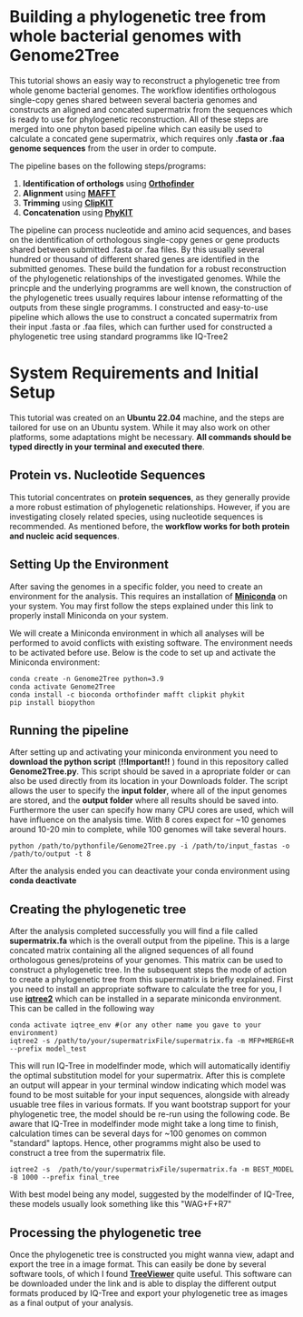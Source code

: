 # Building a phylogenetic tree from whole bacterial genomes with Genome2Tree

This tutorial shows an easiy way to reconstruct a phylogenetic tree from whole genome bacterial genomes. The workflow identifies orthologous single-copy genes shared between several bacteria genomes and constructs an aligned and concated supermatrix from the sequences which is ready to use for phylogenetic reconstruction. All of these steps are merged into one phyton based pipeline which can easily be used to calculate a concated gene supermatrix, which requires only **.fasta or .faa genome sequences** from the user in order to compute. 

The pipeline bases on the following steps/programs:
1. **Identification of orthologs** using [**Orthofinder**](https://github.com/davidemms/OrthoFinder)
2. **Alignment** using [**MAFFT**](https://github.com/GSLBiotech/mafft)
3. **Trimming** using [**ClipKIT**](https://github.com/JLSteenwyk/ClipKIT)
4. **Concatenation** using [**PhyKIT**](https://github.com/JLSteenwyk/PhyKIT)

The pipeline can process nucleotide and amino acid sequences, and bases on the identification of orthologous single-copy genes or gene products shared between submitted .fasta or .faa files. By this usually several hundred or thousand of different shared genes are identified in the submitted genomes. These build the fundation for a robust reconstruction of the phylogenetic relationships of the investigated genomes. While the princple and the underlying programms are well known, the construction of the phylogenetic trees usually requires labour intense reformatting of the outputs from these single programms. I constructed and easy-to-use pipeline which allows the use to construct a concated supermatrix from their input .fasta or .faa files, which can further used for constructed a phylogenetic tree using standard programms like IQ-Tree2

# System Requirements and Initial Setup

This tutorial was created on an **Ubuntu 22.04** machine, and the steps are tailored for use on an Ubuntu system. While it may also work on other platforms, some adaptations might be necessary. **All commands should be typed directly in your terminal and executed there**. 


## Protein vs. Nucleotide Sequences

This tutorial concentrates on **protein sequences**, as they generally provide a more robust estimation of phylogenetic relationships. However, if you are investigating closely related species, using nucleotide sequences is recommended. As mentioned before, the **workflow works for both protein and nucleic acid sequences**.

## Setting Up the Environment

After saving the genomes in a specific folder, you need to create an environment for the analysis. This requires an installation of [**Miniconda**](https://www.anaconda.com/docs/getting-started/miniconda/main) on your system. You may first follow the steps explained under this link to properly install Miniconda on your system. 

We will create a Miniconda environment in which all analyses will be performed to avoid conflicts with existing software. The environment needs to be activated before use. Below is the code to set up and activate the Miniconda environment:

```
conda create -n Genome2Tree python=3.9
conda activate Genome2Tree
conda install -c bioconda orthofinder mafft clipkit phykit
pip install biopython
```
## Running the pipeline
After setting up and activating your miniconda environment you need to **download the python script** (**!!Important!!** ) found in this repository called **Genome2Tree.py**. This script should be saved in a apropriate folder or can also be used directly from its location in your Downloads folder. The script allows the user to specify the **input folder**, where all of the input genomes are stored, and the **output folder** where all results should be saved into. Furthermore the user can specify how many CPU cores are used, which will have influence on the analysis time. With 8 cores expect for ~10 genomes around 10-20 min to complete, while 100 genomes will take several hours. 
```
python /path/to/pythonfile/Genome2Tree.py -i /path/to/input_fastas -o /path/to/output -t 8
```
After the analysis ended you can deactivate your conda environment using 
**conda deactivate**

## Creating the phylogenetic tree
After the analysis completed successfully you will find a file called **supermatrix.fa** which is the overall output from the pipeline. This is a large concated matrix containing all the aligned sequences of all found orthologous genes/proteins of your genomes. This matrix can be used to construct a phylogenetic tree. In the subsequent steps the mode of action to create a phylogenetic tree from this supermatrix is briefly explained. First you need to install an appropriate software to calculate the tree for you, I use [**iqtree2**](https://github.com/iqtree/iqtree2) which can be installed in a separate miniconda environment. 
This can be called in the following way
```
conda activate iqtree_env #(or any other name you gave to your environment)
iqtree2 -s /path/to/your/supermatrixFile/supermatrix.fa -m MFP+MERGE+R --prefix model_test
```
This will run IQ-Tree in modelfinder mode, which will automatically identifiy the optimal substitution model for your supermatrix. After this is complete an output will appear in your terminal window indicating which model was found to be most suitable for your input sequences, alongside with already usuable tree files in various formats. If you want bootstrap support for your phylogenetic tree, the model should be re-run using the following code. Be aware that IQ-Tree in modelfinder mode might take a long time to finish, calculation times can be several days for ~100 genomes on common "standard" laptops. Hence, other programms might also be used to construct a tree from the supermatrix file. 
```
iqtree2 -s  /path/to/your/supermatrixFile/supermatrix.fa -m BEST_MODEL -B 1000 --prefix final_tree
```
With best model being any model, suggested by the modelfinder of IQ-Tree, these models usually look something like this "WAG+F+R7"

## Processing the phylogenetic tree
Once the phylogenetic tree is constructed you might wanna view, adapt and export the tree in a image format. This can easily be done by several software tools, of which I found [**TreeViewer**](https://treeviewer.org/) quite useful. This software can be downloaded under the link and is able to display the different output formats produced by IQ-Tree and export your phylogenetic tree as images as a final output of your analysis. 
